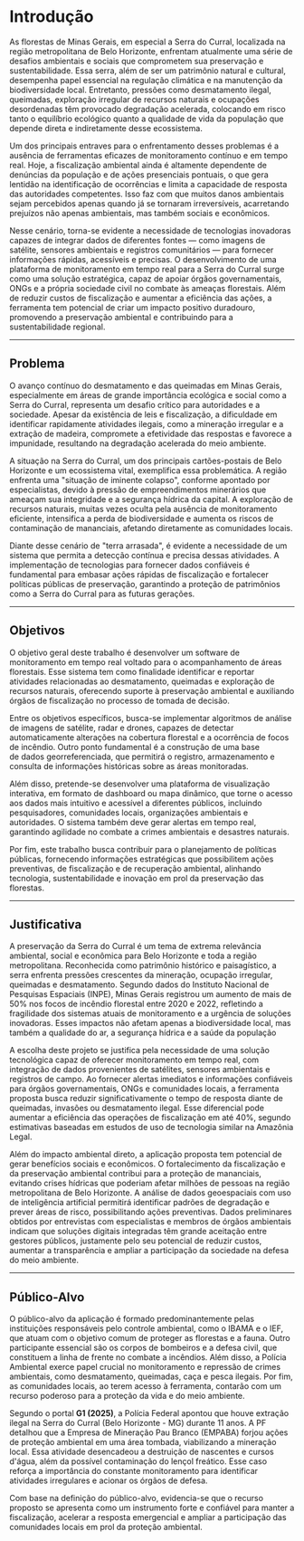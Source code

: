 # Introdução

As florestas de Minas Gerais, em especial a Serra do Curral, localizada na região metropolitana de Belo Horizonte, enfrentam atualmente uma série de desafios ambientais e sociais que comprometem sua preservação e sustentabilidade. Essa serra, além de ser um patrimônio natural e cultural, desempenha papel essencial na regulação climática e na manutenção da biodiversidade local. Entretanto, pressões como desmatamento ilegal, queimadas, exploração irregular de recursos naturais e ocupações desordenadas têm provocado degradação acelerada, colocando em risco tanto o equilíbrio ecológico quanto a qualidade de vida da população que depende direta e indiretamente desse ecossistema.  

Um dos principais entraves para o enfrentamento desses problemas é a ausência de ferramentas eficazes de monitoramento contínuo e em tempo real. Hoje, a fiscalização ambiental ainda é altamente dependente de denúncias da população e de ações presenciais pontuais, o que gera lentidão na identificação de ocorrências e limita a capacidade de resposta das autoridades competentes. Isso faz com que muitos danos ambientais sejam percebidos apenas quando já se tornaram irreversíveis, acarretando prejuízos não apenas ambientais, mas também sociais e econômicos.  

Nesse cenário, torna-se evidente a necessidade de tecnologias inovadoras capazes de integrar dados de diferentes fontes — como imagens de satélite, sensores ambientais e registros comunitários — para fornecer informações rápidas, acessíveis e precisas. O desenvolvimento de uma plataforma de monitoramento em tempo real para a Serra do Curral surge como uma solução estratégica, capaz de apoiar órgãos governamentais, ONGs e a própria sociedade civil no combate às ameaças florestais. Além de reduzir custos de fiscalização e aumentar a eficiência das ações, a ferramenta tem potencial de criar um impacto positivo duradouro, promovendo a preservação ambiental e contribuindo para a sustentabilidade regional.

---

## Problema

O avanço contínuo do desmatamento e das queimadas em Minas Gerais, especialmente em áreas de grande importância ecológica e social como a Serra do Curral, representa um desafio crítico para autoridades e a sociedade. Apesar da existência de leis e fiscalização, a dificuldade em identificar rapidamente atividades ilegais, como a mineração irregular e a extração de madeira, compromete a efetividade das respostas e favorece a impunidade, resultando na degradação acelerada do meio ambiente.

A situação na Serra do Curral, um dos principais cartões-postais de Belo Horizonte e um ecossistema vital, exemplifica essa problemática. A região enfrenta uma "situação de iminente colapso", conforme apontado por especialistas, devido à pressão de empreendimentos minerários que ameaçam sua integridade e a segurança hídrica da capital. A exploração de recursos naturais, muitas vezes oculta pela ausência de monitoramento eficiente, intensifica a perda de biodiversidade e aumenta os riscos de contaminação de mananciais, afetando diretamente as comunidades locais.

Diante desse cenário de "terra arrasada", é evidente a necessidade de um sistema que permita a detecção contínua e precisa dessas atividades. A implementação de tecnologias para fornecer dados confiáveis é fundamental para embasar ações rápidas de fiscalização e fortalecer políticas públicas de preservação, garantindo a proteção de patrimônios como a Serra do Curral para as futuras gerações.

---

## Objetivos

O objetivo geral deste trabalho é desenvolver um software de monitoramento em tempo real voltado para o acompanhamento de áreas florestais. Esse sistema tem como finalidade identificar e reportar atividades relacionadas ao desmatamento, queimadas e exploração de recursos naturais, oferecendo suporte à preservação ambiental e auxiliando órgãos de fiscalização no processo de tomada de decisão.  

Entre os objetivos específicos, busca-se implementar algoritmos de análise de imagens de satélite, radar e drones, capazes de detectar  
automaticamente alterações na cobertura florestal e a ocorrência de focos de incêndio. Outro ponto fundamental é a construção de uma base  
de dados georreferenciada, que permitirá o registro, armazenamento e consulta de informações históricas sobre as áreas monitoradas.  

Além disso, pretende-se desenvolver uma plataforma de visualização interativa, em formato de dashboard ou mapa dinâmico, que torne o acesso aos dados mais intuitivo e acessível a diferentes públicos, incluindo pesquisadores, comunidades locais, organizações ambientais e autoridades. O sistema também deve gerar alertas em tempo real, garantindo agilidade no combate a crimes ambientais e desastres naturais.  

Por fim, este trabalho busca contribuir para o planejamento de políticas públicas, fornecendo informações estratégicas que possibilitem ações  
preventivas, de fiscalização e de recuperação ambiental, alinhando tecnologia, sustentabilidade e inovação em prol da preservação das florestas.

---

## Justificativa

A preservação da Serra do Curral é um tema de extrema relevância ambiental, social e econômica para Belo Horizonte e toda a região metropolitana. Reconhecida como patrimônio histórico e paisagístico, a serra enfrenta pressões crescentes da mineração, ocupação irregular, queimadas e desmatamento. Segundo dados do Instituto Nacional de Pesquisas Espaciais (INPE), Minas Gerais registrou um aumento de mais de 50% nos focos de incêndio florestal entre 2020 e 2022, refletindo a fragilidade dos sistemas atuais de monitoramento e a urgência de soluções inovadoras. Esses impactos não afetam apenas a biodiversidade local, mas também a qualidade do ar, a segurança hídrica e a saúde da população

A escolha deste projeto se justifica pela necessidade de uma solução tecnológica capaz de oferecer monitoramento em tempo real, com integração de dados provenientes de satélites, sensores ambientais e registros de campo. Ao fornecer alertas imediatos e informações confiáveis para órgãos governamentais, ONGs e comunidades locais, a ferramenta proposta busca reduzir significativamente o tempo de resposta diante de queimadas, invasões ou desmatamento ilegal. Esse diferencial pode aumentar a eficiência das operações de fiscalização em até 40%, segundo estimativas baseadas em estudos de uso de tecnologia similar na Amazônia Legal.

Além do impacto ambiental direto, a aplicação proposta tem potencial de gerar benefícios sociais e econômicos. O fortalecimento da fiscalização e da preservação ambiental contribui para a proteção de mananciais, evitando crises hídricas que poderiam afetar milhões de pessoas na região metropolitana de Belo Horizonte. A análise de dados geoespaciais com uso de inteligência artificial permitirá identificar padrões de degradação e prever áreas de risco, possibilitando ações preventivas. Dados preliminares obtidos por entrevistas com especialistas e membros de órgãos ambientais indicam que soluções digitais integradas têm grande aceitação entre gestores públicos, justamente pelo seu potencial de reduzir custos, aumentar a transparência e ampliar a participação da sociedade na defesa do meio ambiente.


---

## Público-Alvo

O público-alvo da aplicação é formado predominantemente pelas instituições responsáveis pelo controle ambiental, como o IBAMA e o IEF, que atuam com o objetivo comum de proteger as florestas e a fauna. Outro participante essencial são os corpos de bombeiros e a defesa civil, que constituem a linha de frente no combate a incêndios. Além disso, a Polícia Ambiental exerce papel crucial no monitoramento e repressão de crimes ambientais, como desmatamento, queimadas, caça e pesca ilegais. Por fim, as comunidades locais, ao terem acesso à ferramenta, contarão com um recurso poderoso para a proteção da vida e do meio ambiente.  

Segundo o portal **G1 (2025)**, a Polícia Federal apontou que houve extração ilegal na Serra do Curral (Belo Horizonte - MG) durante 11 anos. A PF detalhou que a Empresa de Mineração Pau Branco (EMPABA) forjou ações de proteção ambiental em uma área tombada, viabilizando a mineração local. Essa atividade desencadeou a destruição de nascentes e cursos d'água, além da possível contaminação do lençol freático. Esse caso reforça a importância do constante monitoramento para identificar atividades irregulares e acionar os órgãos de defesa.  

Com base na definição do público-alvo, evidencia-se que o recurso proposto se apresenta como um instrumento forte e confiável para manter a fiscalização, acelerar a resposta emergencial e ampliar a participação das comunidades locais em prol da proteção ambiental.  

